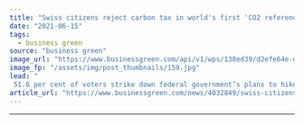 ```yaml
---
title: "Swiss citizens reject carbon tax in world's first 'CO2 referendum'"
date: "2021-06-15"
tags: 
  - business green
source: "business green"
image_url: "https://www.businessgreen.com/api/v1/wps/138ed39/d2efe64e-d124-492e-9c37-f8c09da3a0e7/10/Switzerland-lake-185x114.jpg"
image_fp: "/assets/img/post_thumbnails/159.jpg"
lead: "
 51.6 per cent of voters strike down federal government’s plans to hike taxes on petrol diesel, heating oil and natural gas ..."
article_url: "https://www.businessgreen.com/news/4032849/swiss-citizens-reject-carbon-tax-world-co2-referendum"
---
```


---
